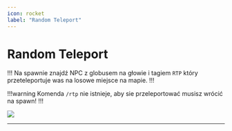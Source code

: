 ```yaml
---
icon: rocket
label: "Random Teleport"
---
```



# Random Teleport
!!!
Na spawnie znajdź NPC z globusem na głowie i tagiem `RTP` który przeteleportuje was na losowe miejsce na mapie.
!!!

!!!warning 
Komenda `/rtp` nie istnieje, aby sie przeleportować musisz wrócić na spawn!
!!!

![](https://i.imgur.com/pNcloa6.png)


---
